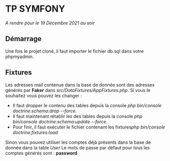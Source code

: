 # TP SYMFONY

*A rendre pour le 19 Décembre 2021 au soir*

## Démarrage

Une fois le projet cloné, il faut importer le fichier db.sql dans votre phpmyadmin.

## Fixtures

Les adresses mail contenue dans la base de donnée sont des adresses générés par **Faker** dans *src/DataFixtures/AppFixtures.php*.
Si vous le souhaitez vous pouvez les changer :
* Il faut dropper le contenu des tables depuis la console *php bin/console doctrine:schema:drop --force*.
* Il faut maintenant rétablir les des tables depuis la console *php bin/console doctrine:schema:update --force*.
* Pour finir, il faut exécuter le fichier contenant les fixtures*php bin/console doctrine:fixtures:load*

Sinon vous pouvez utiliser les comptes déjà présents dans la base de donnée dans la table *User*
Le mots de passe par défaut pour tous les comptes générés sont : **password**